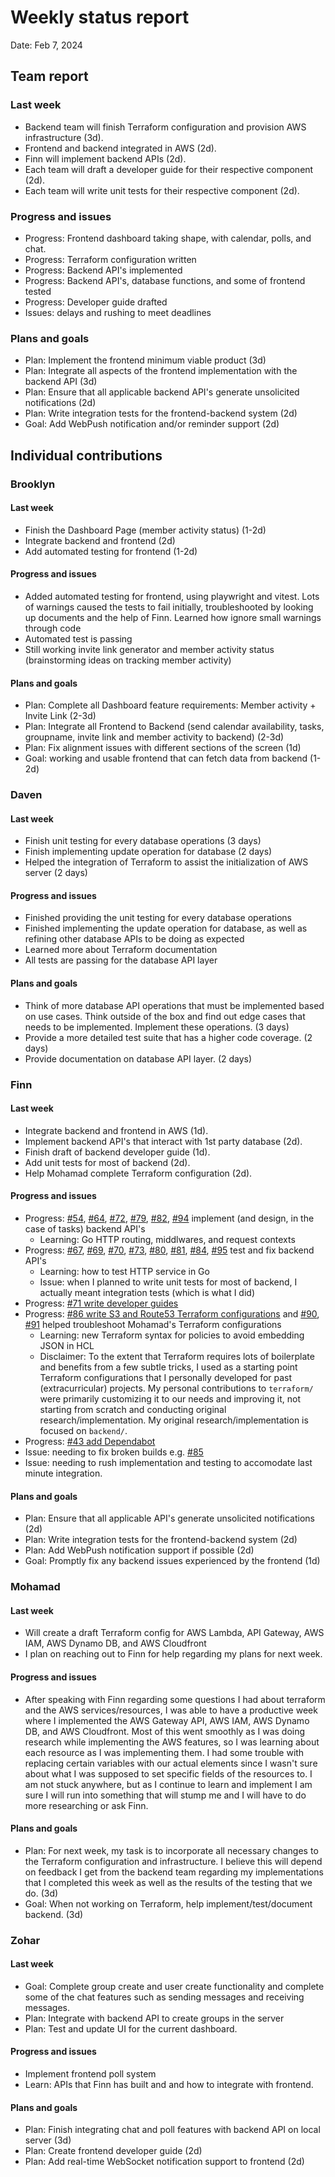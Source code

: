 # Weekly status report

Date: Feb 7, 2024

## Team report

### Last week

- Backend team will finish Terraform configuration and provision AWS infrastructure (3d).
- Frontend and backend integrated in AWS (2d).
- Finn will implement backend APIs (2d).
- Each team will draft a developer guide for their respective component (2d).
- Each team will write unit tests for their respective component (2d).

### Progress and issues

- Progress: Frontend dashboard taking shape, with calendar, polls, and chat.
- Progress: Terraform configuration written
- Progress: Backend API's implemented
- Progress: Backend API's, database functions, and some of frontend tested
- Progress: Developer guide drafted
- Issues: delays and rushing to meet deadlines

<!--
What you did, what worked, what you learned, where you had trouble, and where you are stuck.
-->

### Plans and goals

- Plan: Implement the frontend minimum viable product (3d)
- Plan: Integrate all aspects of the frontend implementation with the backend API (3d)
- Plan: Ensure that all applicable backend API's generate unsolicited notifications (2d)
- Plan: Write integration tests for the frontend-backend system (2d)
- Goal: Add WebPush notification and/or reminder support (2d)

<!--
Each bullet point should include a measurable task and a time estimate.

Break down tasks such that lowest level tasks are <3 days.

This is higher level and should indicate who is responsible for each task.

May include long-term goals.
-->

## Individual contributions

### Brooklyn

#### Last week

  - Finish the Dashboard Page (member activity status) (1-2d)
  - Integrate backend and frontend (2d)
  - Add automated testing for frontend (1-2d)

#### Progress and issues

- Added automated testing for frontend, using playwright and vitest. Lots of warnings caused the
  tests to fail initially, troubleshooted by looking up documents and the help of Finn. Learned how
  ignore small warnings through code
- Automated test is passing
- Still working invite link generator and member activity status (brainstorming ideas on tracking member activity)

#### Plans and goals

<!--
Each bullet point should include a measurable task and a time estimate.

Break down tasks such that lowest level tasks are <3 days.
-->
- Plan: Complete all Dashboard feature requirements: Member activity + Invite Link (2-3d)
- Plan: Integrate all Frontend to Backend (send calendar availability, tasks, groupname, invite link and member activity to backend) (2-3d)
- Plan: Fix alignment issues with different sections of the screen (1d)
- Goal: working and usable frontend that can fetch data from backend (1-2d)

### Daven

#### Last week

- Finish unit testing for every database operations (3 days)
- Finish implementing update operation for database (2 days)
- Helped the integration of Terraform to assist the initialization of AWS server (2 days)

#### Progress and issues

<!--
What you did, what worked, what you learned, where you had trouble, and where you are stuck.
-->

- Finished providing the unit testing for every database operations
- Finished implementing the update operation for database, as well as refining other database APIs to be doing as expected
- Learned more about Terraform documentation
- All tests are passing for the database API layer

#### Plans and goals

<!--
Each bullet point should include a measurable task and a time estimate.

Break down tasks such that lowest level tasks are <3 days.
-->
- Think of more database API operations that must be implemented based on use cases. Think outside of the box
  and find out edge cases that needs to be implemented. Implement these operations. (3 days)
- Provide a more detailed test suite that has a higher code coverage. (2 days)
- Provide documentation on database API layer. (2 days)

### Finn

#### Last week

- Integrate backend and frontend in AWS (1d).
- Implement backend API's that interact with 1st party database (2d).
- Finish draft of backend developer guide (1d).
- Add unit tests for most of backend (2d).
- Help Mohamad complete Terraform configuration (2d).

#### Progress and issues

- Progress: [#54](https://github.com/cse403-lemmeknow/lemmeknow/pull/54), [#64](https://github.com/cse403-lemmeknow/lemmeknow/pull/64), [#72](https://github.com/cse403-lemmeknow/lemmeknow/pull/72), [#79](https://github.com/cse403-lemmeknow/lemmeknow/pull/79), [#82](https://github.com/cse403-lemmeknow/lemmeknow/pull/82), [#94](https://github.com/cse403-lemmeknow/lemmeknow/pull/94) implement (and design, in the case of tasks) backend API's
  - Learning: Go HTTP routing, middlwares, and request contexts
- Progress: [#67](https://github.com/cse403-lemmeknow/lemmeknow/pull/67), [#69](https://github.com/cse403-lemmeknow/lemmeknow/pull/69), [#70](https://github.com/cse403-lemmeknow/lemmeknow/pull/70), [#73](https://github.com/cse403-lemmeknow/lemmeknow/pull/73), [#80](https://github.com/cse403-lemmeknow/lemmeknow/pull/80), [#81](https://github.com/cse403-lemmeknow/lemmeknow/pull/81), [#84](https://github.com/cse403-lemmeknow/lemmeknow/pull/84), [#95](https://github.com/cse403-lemmeknow/lemmeknow/pull/95) test and fix backend API's
  - Learning: how to test HTTP service in Go
  - Issue: when I planned to write unit tests for most of backend, I actually meant integration tests (which is what I did)
- Progress: [#71 write developer guides](https://github.com/cse403-lemmeknow/lemmeknow/pull/71)
- Progress: [#86 write S3 and Route53 Terraform configurations](https://github.com/cse403-lemmeknow/lemmeknow/pull/86) and [#90](https://github.com/cse403-lemmeknow/lemmeknow/pull/90), [#91](https://github.com/cse403-lemmeknow/lemmeknow/pull/91) helped troubleshoot Mohamad's Terraform configurations
  - Learning: new Terraform syntax for policies to avoid embedding JSON in HCL
  - Disclaimer: To the extent that Terraform requires lots of boilerplate and benefits from a few subtle tricks, I used as a starting point Terraform configurations that I personally developed for past (extracurricular) projects. My personal contributions to `terraform/` were primarily customizing it to our needs and improving it, not starting from scratch and conducting original research/implementation. My original research/implementation is focused on `backend/`.
- Progress: [#43 add Dependabot](https://github.com/cse403-lemmeknow/lemmeknow/pull/43)
- Issue: needing to fix broken builds e.g. [#85](https://github.com/cse403-lemmeknow/lemmeknow/pull/85)
- Issue: needing to rush implementation and testing to accomodate last minute integration.

#### Plans and goals

- Plan: Ensure that all applicable API's generate unsolicited notifications (2d)
- Plan: Write integration tests for the frontend-backend system (2d)
- Plan: Add WebPush notification support if possible (2d)
- Goal: Promptly fix any backend issues experienced by the frontend (1d)

### Mohamad

#### Last week

- Will create a draft Terraform config for AWS Lambda, API Gateway, AWS IAM, AWS Dynamo DB, and AWS Cloudfront
- I plan on reaching out to Finn for help regarding my plans for next week. 

#### Progress and issues

- After speaking with Finn regarding some questions I had about terraform and the AWS services/resources, I was able to have a productive week where I implemented the AWS Gateway API, AWS IAM, AWS Dynamo DB, and AWS Cloudfront. Most of this went smoothly as I was doing research while implementing the AWS features, so I was learning about each resource as I was implementing them. I had some trouble with replacing certain variables with our actual elements since I wasn't sure about what I was supposed to set specific fields of the resources to. I am not stuck anywhere, but as I continue to learn and implement I am sure I will run into something that will stump me and I will have to do more researching or ask Finn. 

#### Plans and goals

- Plan: For next week, my task is to incorporate all necessary changes to the Terraform configuration and infrastructure. I believe this will depend on feedback I get from the backend team regarding my implementations that I completed this week as well as the results of the testing that we do. (3d)
- Goal: When not working on Terraform, help implement/test/document backend. (3d)

### Zohar

#### Last week

- Goal: Complete group create and user create functionality and complete some of the
chat features such as sending messages and receiving messages.
- Plan: Integrate with backend API to create groups in the server
- Plan: Test and update UI for the current dashboard.

#### Progress and issues

<!--
What you did, what worked, what you learned, where you had trouble, and where you are stuck.
-->
- Implement frontend poll system
- Learn: APIs that Finn has built and and how to integrate with frontend.

#### Plans and goals

- Plan: Finish integrating chat and poll features with backend API on local server (3d)
- Plan: Create frontend developer guide (2d)
- Plan: Add real-time WebSocket notification support to frontend (2d)